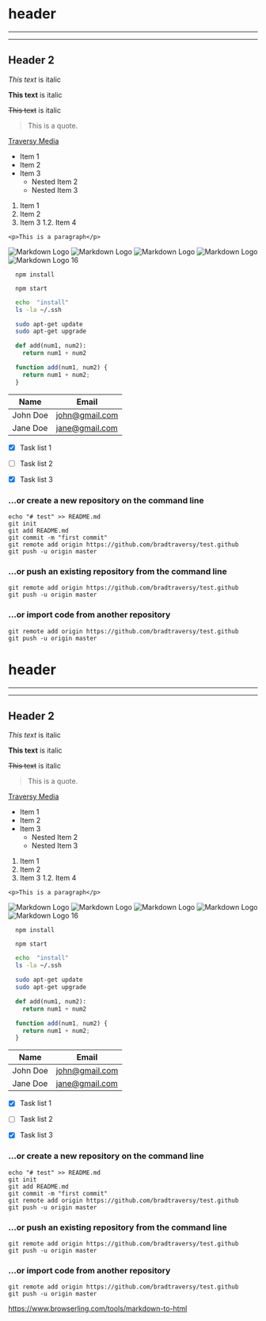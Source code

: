 <!-- Headings -->
# header

<!-- Horizontal rule -->
---
___
## Header 2

<!-- Italics -->
*This text* is italic


<!-- Strong -->
**This text** is italic

<!-- Strikethrough -->
~~This text~~ is italic


<!-- Block quote -->
> This is a quote.

<!-- Links -->
[Traversy Media](http://www.traversymedia.com)

<!-- UL -->
* Item 1
* Item 2
* Item 3
  * Nested Item 2
  * Nested Item 3

<!-- UL -->
1. Item 1
1. Item 2
1. Item 3
   1.2. Item 4



<!-- Inline Code Block quote -->
`<p>This is a paragraph</p>`

<!-- Image -->
![Markdown Logo](https://markdown-here.com/img/icon256.png)
![Markdown Logo](https://markdown-here.com/img/icon128.png)
![Markdown Logo](https://markdown-here.com/img/icon64.png)
![Markdown Logo](https://markdown-here.com/img/icon32.png)
![Markdown Logo 16](https://markdown-here.com/img/icon16.png)

<!-- GitHub Markdown -->
<!-- Code Block -->
```
  npm install

  npm start
```
```bash
  echo  "install"
  ls -la ~/.ssh

  sudo apt-get update
  sudo apt-get upgrade
```
```python
  def add(num1, num2):
    return num1 + num2
```

```javascript
  function add(num1, num2) {
    return num1 + num2;
  }
```

<!-- Tables -->
| Name     | Email          |
| ----     | -------------- |
| John Doe | john@gmail.com |
| Jane Doe | jane@gmail.com |

<!-- Task List -->
* [x] Task list 1
* [ ] Task list 2
* [x] Task list 3


### ...or create a new repository on the command line
~~~
echo "# test" >> README.md
git init
git add README.md
git commit -m "first commit"
git remote add origin https://github.com/bradtraversy/test.github
git push -u origin master
~~~

### ...or push an existing repository from the command line
~~~
git remote add origin https://github.com/bradtraversy/test.github
git push -u origin master
~~~

### ...or import code from another repository
~~~
git remote add origin https://github.com/bradtraversy/test.github
git push -u origin master
~~~

<!-- Headings -->
# header

<!-- Horizontal rule -->
---
___
## Header 2

<!-- Italics -->
*This text* is italic


<!-- Strong -->
**This text** is italic

<!-- Strikethrough -->
~~This text~~ is italic


<!-- Block quote -->
> This is a quote.

<!-- Links -->
[Traversy Media](http://www.traversymedia.com)

<!-- UL -->
* Item 1
* Item 2
* Item 3
  * Nested Item 2
  * Nested Item 3

<!-- UL -->
1. Item 1
1. Item 2
1. Item 3
   1.2. Item 4



<!-- Inline Code Block quote -->
`<p>This is a paragraph</p>`

<!-- Image -->
![Markdown Logo](https://markdown-here.com/img/icon256.png)
![Markdown Logo](https://markdown-here.com/img/icon128.png)
![Markdown Logo](https://markdown-here.com/img/icon64.png)
![Markdown Logo](https://markdown-here.com/img/icon32.png)
![Markdown Logo 16](https://markdown-here.com/img/icon16.png)

<!-- GitHub Markdown -->
<!-- Code Block -->
```
  npm install

  npm start
```
```bash
  echo  "install"
  ls -la ~/.ssh

  sudo apt-get update
  sudo apt-get upgrade
```
```python
  def add(num1, num2):
    return num1 + num2
```

```javascript
  function add(num1, num2) {
    return num1 + num2;
  }
```

<!-- Tables -->
| Name     | Email          |
| ----     | -------------- |
| John Doe | john@gmail.com |
| Jane Doe | jane@gmail.com |

<!-- Task List -->
* [x] Task list 1
* [ ] Task list 2
* [x] Task list 3


### ...or create a new repository on the command line
~~~
echo "# test" >> README.md
git init
git add README.md
git commit -m "first commit"
git remote add origin https://github.com/bradtraversy/test.github
git push -u origin master
~~~

### ...or push an existing repository from the command line
~~~
git remote add origin https://github.com/bradtraversy/test.github
git push -u origin master
~~~

### ...or import code from another repository
~~~
git remote add origin https://github.com/bradtraversy/test.github
git push -u origin master
~~~

https://www.browserling.com/tools/markdown-to-html

